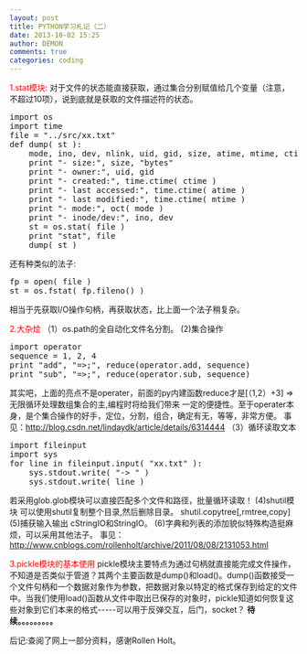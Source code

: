 ```yaml
---
layout: post
title: PYTHON学习札记（二）
date: 2013-10-02 15:25
author: DEMON
comments: true
categories: coding
---
```

<span style="color: #ff0000;">1.stat模块:</span>
对于文件的状态能直接获取，通过集合分别赋值给几个变量（注意，不超过10项），说到底就是获取的文件描述符的状态。
<pre lang="python">import os
import time 
file = "../src/xx.txt"
def dump( st ):
    mode, ino, dev, nlink, uid, gid, size, atime, mtime, ctime = st
    print "- size:", size, "bytes"
    print "- owner:", uid, gid
    print "- created:", time.ctime( ctime )
    print "- last accessed:", time.ctime( atime )
    print "- last modified:", time.ctime( mtime )
    print "- mode:", oct( mode )
    print "- inode/dev:", ino, dev 
    st = os.stat( file )
    print "stat", file
    dump( st )</pre>
还有种类似的法子:
<pre lang="python">fp = open( file )
st = os.fstat( fp.fileno() )</pre>
相当于先获取I/O操作句柄，再获取状态，比上面一个法子稍复杂。

<span style="color: #ff0000;">2.大杂烩</span>
（1）os.path的全自动化文件名分割。
(2)集合操作
<pre lang="python">import operator
sequence = 1, 2, 4
print "add", "=&gt;;", reduce(operator.add, sequence)
print "sub", "=&gt;;", reduce(operator.sub, sequence)</pre>
其实吧，上面的亮点不是operater，前面的py内建函数reduce才是[（1,2）+3] =&gt;无限循环处理数组集合的主,编程时将给我们带来
一定的便捷性。至于operater本身，是个集合操作的好手，定位，分割，组合，确定有无，等等，非常方便。
事见：http://blog.csdn.net/lindaydk/article/details/6314444
（3）循环读取文本
<pre lang="python">import fileinput
import sys
for line in fileinput.input( "xx.txt" ):
    sys.stdout.write( "-&gt; " )
    sys.stdout.write( line )</pre>
若采用glob.glob模块可以直接匹配多个文件和路径，批量循环读取！
(4)shutil模块
可以使用shutil复制整个目录,然后删除目录。
shutil.copytree[,rmtree,copy]
(5)捕获输入输出
cStringIO和StringIO。
(6)字典和列表的添加貌似特殊构造挺麻烦，可以采用其他法子。
事见：http://www.cnblogs.com/rollenholt/archive/2011/08/08/2131053.html

<span style="color: #ff0000;">3.pickle模块的基本使用</span>
pickle模块主要特点为通过句柄就直接能完成文件操作，不知道是否类似于管道？其两个主要函数是dump()和load()。dump()函数接受一个文件句柄和一个数据对象作为参数，把数据对象以特定的格式保存到给定的文件中。当我们使用load()函数从文件中取出已保存的对象时，pickle知道如何恢复这些对象到它们本来的格式-----可以用于反弹交互，后门，socket？
<strong>待续。。。。。。。。。</strong>

后记:查阅了网上一部分资料，感谢Rollen Holt。
